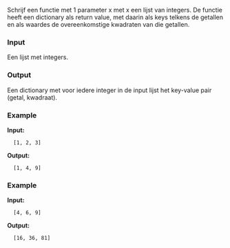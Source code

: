 Schrijf een functie met 1 parameter x met x een lijst van integers. De functie heeft een dictionary als return value, met daarin als keys telkens de getallen en als waardes de overeenkomstige kwadraten van die getallen.

### Input

Een lijst met integers.

### Output

Een dictionary met voor iedere integer in de input lijst het key-value pair
(getal, kwadraat).

### Example

**Input:**

      [1, 2, 3]

**Output:**

      [1, 4, 9]

### Example

**Input:**

      [4, 6, 9]

**Output:**

      [16, 36, 81]
